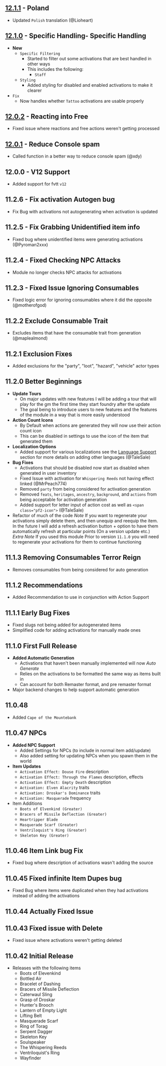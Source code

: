 ## [12.1.1](https://github.com/ChasarooniZ/pf2e-item-activations/compare/12.1.0...12.0.1) - Poland
- Updated `Polish` translation (@Lioheart)
## [12.1.0](https://github.com/ChasarooniZ/pf2e-item-activations/compare/12.0.2...12.1.0) - Specific Handling- Specific Handling

-   **New**
    -   `Specific Filtering`
        -   Started to filter out some activations that are best handled in other ways
        -   This includes the following:
            -   `Staff`
    -   `Styling`
        -   Added styling for disabled and enabled activations to make it clearer
-   `Fix`
    -   Now handles whether `Tattoo` activations are usable properly

## [12.0.2](https://github.com/ChasarooniZ/pf2e-item-activations/compare/12.0.1...12.0.2) - Reacting into Free

-   Fixed issue where reactions and free actions weren't getting processed

## [12.0.1](https://github.com/ChasarooniZ/pf2e-item-activations/compare/12.0.0...12.0.1) - Reduce Console spam

-   Called function in a better way to reduce console spam (@xdy)

## 12.0.0 - V12 Support

-   Added support for fvtt `v12`

## 11.2.6 - Fix activation Autogen bug

-   Fix Bug with activations not autogenerating when activation is updated

## 11.2.5 - Fix Grabbing Unidentified item info

-   Fixed bug where unidentified items were generating activations (@Pyroman2xxx)

## 11.2.4 - Fixed Checking NPC Attacks

-   Module no longer checks NPC attacks for activations

## 11.2.3 - Fixed Issue Ignoring Consumables

-   Fixed logic error for ignoring consumables where it did the opposite (@motherofgod)

## 11.2.2 Exclude Consumable Trait

-   Excludes items that have the consumable trait from generation (@maplealmond)

## 11.2.1 Exclusion Fixes

-   Added exclusions for the "party", "loot", "hazard", "vehicle" actor types

## 11.2.0 Better Beginnings

-   **Update Tours**
    -   On major updates with new features I will be adding a tour that will play for the gm the first time they start foundry after the update
    -   The goal being to introduce users to new features and the features of the module in a way that is more easily understood
-   **Action Count Icons**
    -   By Default when actions are generated they will now use their action count icon
    -   This can be disabled in settings to use the icon of the item that generated them
-   **Localization Options**
    -   Added support for various localizations see the [Language Support](https://github.com/ChasarooniZ/pf2e-item-activations?tab=readme-ov-file#language-support) section for more details on adding other languages (@TaleSale)
-   **Bug Fixes**
    -   Activations that should be disabled now start as disabled when generated in user inventory
    -   Fixed Issue with activation for `Whispering Reeds` not having effect linked (@MrPeach774)
    -   Removed `party` from being considered for activation generation
    -   Removed `feats`, `heritages`, `ancestry`, `background`, and `actions` from being acceptable for activation generation
    -   Added support for letter input of action cost as well as `<span class="pf2-icon">` (@TaleSale)
-   Refactor of much of the code
    _Note_ If you want to regenerate your activations simply delete them, and then unequip and reequip the item. In the future I will add a refresh activation button + option to have them automatically refresh at particular points (On a version update etc.)
    _Extra Note_ If you used this module Prior to version `11.1.0` you will need to regenerate your activations for them to continue functioning

## 11.1.3 Removing Consumables Terror Reign

-   Removes consumables from being considered for auto generation

## 11.1.2 Recommendations

-   Added Recommendation to use in conjunction with Action Support

## 11.1.1 Early Bug Fixes

-   Fixed slugs not being added for autogenerated items
-   Simplified code for adding activations for manually made ones

## 11.1.0 First Full Release

-   **Added Automatic Generation**
    -   Activations that haven't been manually implemented will now _Auto Generate_
    -   Relies on the activations to be formatted the same way as items built in
    -   Can account for both Remaster format, and pre remaster format
-   Major backend changes to help support automatic generation

## 11.0.48

-   Added `Cape of the Mountebank`

## 11.0.47 NPCs

-   **Added NPC Support**
    -   Added Settings for NPCs (to include in normal item add/update)
    -   Also added setting for updating NPCs when you spawn them in the world
-   **Item Updates**
    -   `Activation Effect: Douse Fire` description
    -   `Activation Effect: Through the Flames` description, effects
    -   `Activation Effect: Empty Death` description
    -   `Activation: Elven Alacrity` traits
    -   `Activation: Droskar's Dominance` traits
    -   `Activation: Masquerade` frequency
-   Item Additions
    -   `Boots of Elvenkind (Greater)`
    -   `Bracers of Missile Deflection (Greater)`
    -   `Heartripper Blade`
    -   `Masquerade Scarf (Greater)`
    -   `Ventriloquist's Ring (Greater)`
    -   `Skeleton Key (Greater)`

## 11.0.46 Item Link bug Fix

-   Fixed bug where description of activations wasn't adding the source

## 11.0.45 Fixed infinite Item Dupes bug

-   Fixed Bug where items were duplicated when they had activations instead of adding the activations

## 11.0.44 Actually Fixed Issue

## 11.0.43 Fixed issue with Delete

-   Fixed issue where activations weren't getting deleted

## 11.0.42 Initial Release

-   Releases with the following items
    -   Boots of Elevenkind
    -   Bottled Air
    -   Bracelet of Dashing
    -   Bracers of Missile Deflection
    -   Caterwaul Sling
    -   Grasp of Droskar
    -   Hunter's Brooch
    -   Lantern of Empty Light
    -   Lifting Belt
    -   Masquerade Scarf
    -   Ring of Torag
    -   Serpent Dagger
    -   Skeleton Key
    -   Soulspeaker
    -   The Whispering Reeds
    -   Ventriloquist's Ring
    -   Wayfinder
